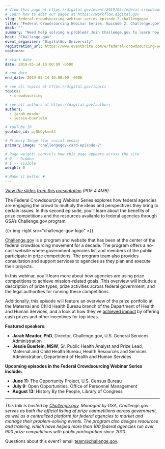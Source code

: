 ```yaml
---
# View this page at https://digital.gov/event/2019/05/federal-crowdsourcing-webinar-series-episode-2
# Learn how to edit our pages at https://workflow.digital.gov
slug: federal-crowdsourcing-webinar-series-episode-2-challengegov
title: "Federal Crowdsourcing Webinar Series, Episode 2: Challenge.gov"
deck: ""
summary: "Need help solving a problem? Join Challenge.gov to learn how federal agencies can use prize competitions to reach innovators in novel ways."
host: "Challenge.gov"
event_organizer: "DigitalGov University"
registration_url: https://www.eventbrite.com/e/federal-crowdsourcing-webinar-series-episode-2-challengegov-tickets-60872206408
captions: 

# start date
date: 2019-05-14 15:00:00 -0500

# end date
end_date: 2019-05-14 16:00:00 -0500

# see all topics at https://digital.gov/topics
topics: 
  - crowdsourcing

# see all authors at https://digital.gov/authors
authors: 
  - jarah-meador
  - jessie-buerlein

# YouTube ID
youtube_id: pj0UQykvnS4

# Primary Image (for social media)
primary_image: "challengegov-card-episode-2"

# Page weight: controls how this page appears across the site
# 0 -- hidden
# 1 -- visible
weight: 0

# Make it better ♥
---
```


_[View the slides from this presentation](https://digital.gov/pdf/ep2-challengegov.pdf) (PDF 4.4MB)._

The Federal Crowdsourcing Webinar Series explores how federal agencies are engaging the crowd to multiply the ideas and perspectives they bring to certain issues. In this second episode, you’ll learn about the benefits of prize competitions and the resources available to federal agencies through GSA’s Challenge.gov program.

{{< img-right src="challenge-gov-logo" >}}

[Challenge.gov](https://challenge.gov) is a program and website that has been at the center of the federal crowdsourcing movement for a decade. The program offers a no-cost website where government agencies list and members of the public participate in prize competitions. The program team also provides consultation and support services to agencies as they plan and execute their projects.

In this webinar, you’ll learn more about how agencies are using prize competitions to achieve mission-related goals. This overview will include a description of prize types, prize activities across federal government, and the legal authorities for running these competitions.

Additionally, this episode will feature an overview of the prize portfolio at the Maternal and Child Health Bureau branch of the Department of Health and Human Services, and a look at how they’ve [achieved impact](https://challenge.gov/a/buzz/pages/case-studies) by offering cash prizes and other incentives for top ideas.

**Featured speakers:**

- **Jarah Meador, PhD**, Director, Challenge.gov, U.S. General Services Administration
- **Jessie Buerlein, MSW**, Sr. Public Health Analyst and Prize Lead, Maternal and Child Health Bureau, Health Resources and Services Administration, Department of Health and Human Services



**Upcoming episodes in the Federal Crowdsourcing Webinar Series include:**

- **June 11:** The Opportunity Project, U.S. Census Bureau
- **July 9:** Open Opportunities, Office of Personnel Management
- **August 13:** History By the People, Library of Congress

---

_This talk is hosted by [Challenge.gov](https://challenge.gov). Managed by GSA, Challenge.gov serves as both the official listing of prize competitions across government, as well as a centralized platform for federal agencies to market and manage their problem-solving events. The program also designs resources and training, which have helped more than 100 federal agencies run over 900 prize competitions with public participation since 2010._

Questions about this event? email [team@challenge.gov](mailto:team@challenge.gov).
